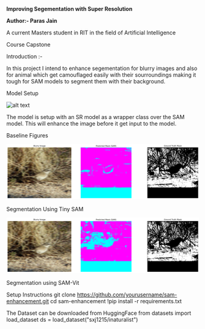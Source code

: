 
**Improving Segementation with Super Resolution**

**Author:- Paras Jain**

A current Masters student in RIT in the field of Artificial Intelligence

Course Capstone

Introduction :-

In this project I intend to enhance segementation for blurry images and also for animal which get camouflaged easily with their sourroundings making it tough for SAM models to segment them with their background.


Model Setup

![alt text](<figures/Screenshot 2025-02-22 at 12.34.23 AM.png>)

The model is setup with an SR model as a wrapper class over the SAM model. This will enhance the image before it get input to the model.  


Baseline Figures

![alt text](figures/TINYSAM.png)

Segmentation Using Tiny SAM

![alt text](figures/SAM_Big.png)

Segmentation using SAM-Vit





Setup Instructions
git clone https://github.com/yourusername/sam-enhancement.git
cd sam-enhancement
!pip install -r requirements.txt

The Dataset can be downloaded from HuggingFace
from datasets import load_dataset
ds = load_dataset("sxj1215/inaturalist")
